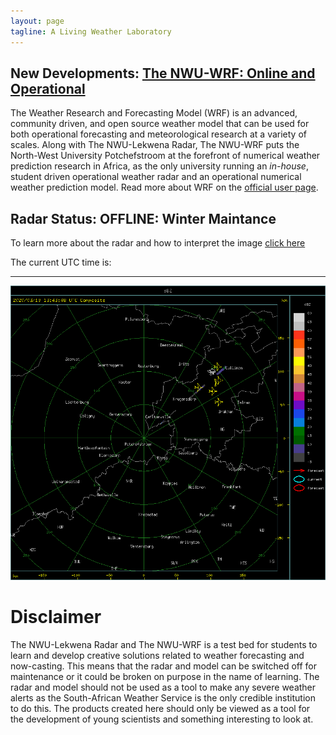```yaml
---
layout: page
tagline: A Living Weather Laboratory
---
```

<meta http-equiv="refresh" content="120" >

## New Developments: [The NWU-WRF: Online and Operational](http://www.lekwenaradar.co.za/wrf)

The Weather Research and Forecasting Model (WRF) is an advanced, community
driven, and open source weather model that can be used for both operational
forecasting and meteorological research at a variety of scales. Along with The
NWU-Lekwena Radar, The NWU-WRF puts the North-West University Potchefstroom at
the forefront of numerical weather prediction research in Africa, as the only
university running an *in-house*, student driven operational weather radar and
an operational numerical weather prediction model. Read more about WRF on the
[official user page](https://www2.mmm.ucar.edu/wrf/users/).

## Radar Status: **OFFLINE: Winter Maintance**

To learn more about the radar and how to interpret the image [click here](http://www.lekwenaradar.co.za/about)

<html>
<head>
<script>
function startTime() {
  var today = new Date();
  var h = today.getUTCHours();
  var m = today.getUTCMinutes();
  var s = today.getUTCSeconds();
  m = checkTime(m);
  s = checkTime(s);
  document.getElementById('txt').innerHTML =
  h + ":" + m + ":" + s;
  var t = setTimeout(startTime, 500);
}
function checkTime(i) {
  if (i < 10) {i = "0" + i};  // add zero in front of numbers < 10
  return i;
}
</script>
</head>

<body onload="startTime()">
The current UTC time is:
<div id="txt"></div>
</body>
</html>

---

![radar_image](https://raw.githubusercontent.com/CRGGithub/crggithub.github.io/master/assets/images/radar/cappi.gif)

# Disclaimer
The NWU-Lekwena Radar and The NWU-WRF is a test bed for students to learn and
develop creative solutions related to weather forecasting and now-casting. This
means that the radar and model can be switched off for maintenance or it could
be broken on purpose in the name of learning. The radar and model should not be
used as a tool to make any severe weather alerts as the South-African Weather
Service is the only credible institution to do this. The products created here
should only be viewed as a tool for the development of young scientists and
something interesting to look at.
